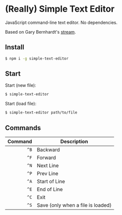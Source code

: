 
# (Really) Simple Text Editor

JavaScript command-line text editor. No dependencies.

Based on Gary Bernhardt's [stream](https://www.twitch.tv/gary_bernhardt/v/90796516).

## Install

```bash
$ npm i -g simple-text-editor
```

## Start 

Start (new file):

```bash
$ simple-text-editor
```

Start (load file):

```bash
$ simple-text-editor path/to/file
```

## Commands

| **Command** | **Description**
|------------:|-----------------
| `^B`        | Backward
| `^F`        | Forward
| `^N`        | Next Line
| `^P`        | Prev Line
| `^A`        | Start of Line
| `^E`        | End of Line
| `^C`        | Exit
| `^S`        | Save (only when a file is loaded)

